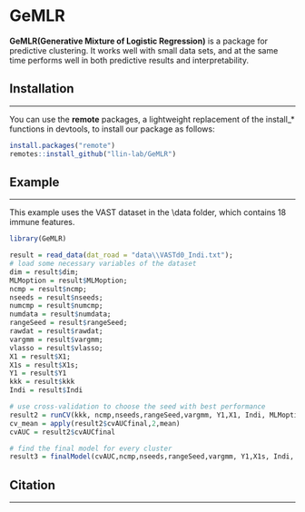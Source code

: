 
# GeMLR<a/></a>

**GeMLR(Generative Mixture of Logistic Regression)** is a package for predictive clustering. 
It works well with small data sets, and at the same time performs well in both predictive results and interpretability.

## Installation
------------------------------------------------------------------------

You can use the **remote** packages, a lightweight replacement of the install_* functions in devtools, to install our package as follows:
```r
install.packages("remote")
remotes::install_github("llin-lab/GeMLR")
```


## Example
------------------------------------------------------------------------
This example uses the VAST dataset in the \data folder, which contains 18 immune features.
```r
library(GeMLR)

result = read_data(dat_road = "data\\VASTd0_Indi.txt");
# load some necessary variables of the dataset
dim = result$dim;
MLMoption = result$MLMoption;
ncmp = result$ncmp;
nseeds = result$nseeds;
numcmp = result$numcmp;
numdata = result$numdata;
rangeSeed = result$rangeSeed;
rawdat = result$rawdat;
vargmm = result$vargmm;
vlasso = result$vlasso;
X1 = result$X1;
X1s = result$X1s;
Y1 = result$Y1
kkk = result$kkk
Indi = result$Indi

# use cross-validation to choose the seed with best performance
result2 = runCV(kkk, ncmp,nseeds,rangeSeed,vargmm, Y1,X1, Indi, MLMoption)
cv_mean = apply(result2$cvAUCfinal,2,mean)
cvAUC = result2$cvAUCfinal

# find the final model for every cluster
result3 = finalModel(cvAUC,ncmp,nseeds,rangeSeed,vargmm, Y1,X1s, Indi, MLMoption)
```


## Citation
------------------------------------------------------------------------

